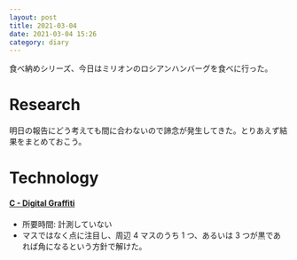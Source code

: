 ```yaml
---
layout: post
title: 2021-03-04
date: 2021-03-04 15:26
category: diary
---
```


食べ納めシリーズ、今日はミリオンのロシアンハンバーグを食べに行った。

# Research
明日の報告にどう考えても間に合わないので諦念が発生してきた。とりあえず結果をまとめておこう。

# Technology

#### [C - Digital Graffiti](https://atcoder.jp/contests/abc191/tasks/abc191_c)
- 所要時間: 計測していない
- マスではなく点に注目し、周辺 4 マスのうち 1 つ、あるいは 3 つが黒であれば角になるという方針で解けた。